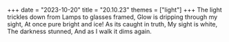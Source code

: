 +++
date = "2023-10-20"
title = "20.10.23"
themes = ["light"]
+++
The light trickles down from
Lamps to glasses framed,
Glow is dripping through my sight,
At once pure bright and ice!
As its caught in truth,
My sight is white,
The darkness stunned,
And as I walk it dims again.
